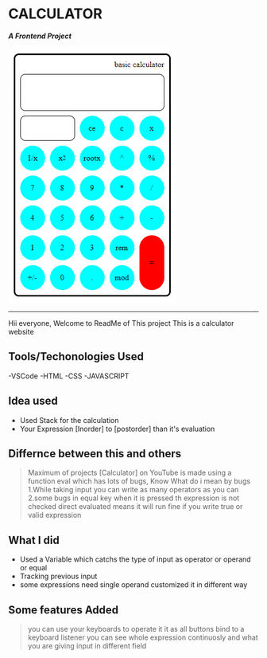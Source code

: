 # CALCULATOR

***A Frontend Project***
<br/>
<br/>
![Calculator Image](./calculator.png)

---
Hii everyone, Welcome to ReadMe of This project
This is a calculator website

## Tools/Techonologies Used
-VSCode
-HTML
-CSS
-JAVASCRIPT

## Idea used
- Used Stack for the calculation
- Your Expression [Inorder] to [postorder] than it's evaluation

## Differnce between this and others
> Maximum of projects [Calculator] on YouTube is made using a function eval which has lots of bugs, Know What do i mean by bugs
1.While taking input you can write as many operators as you can
2.some bugs in equal key when it is pressed th expression is not checked direct evaluated means it will run fine if you write true or valid expression

## What I did
- Used a Variable which catchs the type of input as operator or operand or equal
- Tracking previous input
- some expressions need single operand customized it in different way

## Some features Added
> you can use your keyboards to operate it it as all buttons bind to a keyboard listener
>you can see whole expression continuosly and what you are giving input in different field

